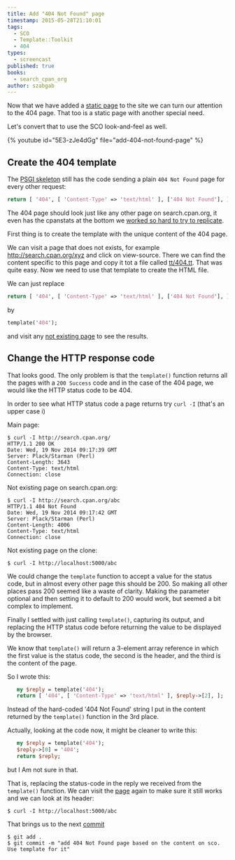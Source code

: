 ```yaml
---
title: Add "404 Not Found" page
timestamp: 2015-05-28T21:10:01
tags:
  - SCO
  - Template::Toolkit
  - 404
types:
  - screencast
published: true
books:
  - search_cpan_org
author: szabgab
---
```



Now that we have added a [static page](/add-another-static-page) to the site we can turn our attention
to the 404 page. That too is a static page with another special need.

Let's convert that to use the SCO look-and-feel as well.


{% youtube id="5E3-zJe4dGg" file="add-404-not-found-page" %}

## Create the 404 template

The [PSGI skeleton](/create-skeleton-psgi-application) still has the code sending a plain
`404 Not Found` page for every other request:

```perl
return [ '404', [ 'Content-Type' => 'text/html' ], ['404 Not Found'], ];
```

The 404 page should look just like any other page on search.cpan.org, it even has the cpanstats at the bottom
we [worked so hard to try to replicate](http://search.cpan.org/xyz).

First thing is to create the template with the unique content of the 404 page.

We can visit a page that does not exists, for example http://search.cpan.org/xyz and click on view-source.
There we can find the content specific to this page and copy it tot a file called
[tt/404.tt](https://github.com/szabgab/MetaCPAN-SCO/blob/e865a6c2fd04ac3edb5026180de2b567c73a4763/tt/404.tt).
That was quite easy. Now we need to use that template to create the HTML file.

We can just replace

```perl
return [ '404', [ 'Content-Type' => 'text/html' ], ['404 Not Found'], ];
```

by

```perl
template('404');
```

and visit any [not existing page](http://localhost:5000/abc) to see the results.


## Change the HTTP response code

That looks good. The only problem is that the `template()` function returns
all the pages with a `200 Success` code and in the case of the 404 page,
we would like the HTTP status code to be 404.

In order to see what HTTP status code a page returns try `curl -I` (that's an upper case i)

Main page:

```
$ curl -I http://search.cpan.org/
HTTP/1.1 200 OK
Date: Wed, 19 Nov 2014 09:17:39 GMT
Server: Plack/Starman (Perl)
Content-Length: 3643
Content-Type: text/html
Connection: close
```

Not existing page on search.cpan.org:

```
$ curl -I http://search.cpan.org/abc
HTTP/1.1 404 Not Found
Date: Wed, 19 Nov 2014 09:17:42 GMT
Server: Plack/Starman (Perl)
Content-Length: 4006
Content-Type: text/html
Connection: close
```


Not existing page on the clone:
```
$ curl -I http://localhost:5000/abc
```

We could change the `template` function to accept a value for the status code, but
in almost every other page this should be 200. So making all other places pass 200 seemed
like a waste of clarity. Making the parameter optional and then setting it to default to 200
would work, but seemed a bit complex to implement.

Finally I settled with just calling `template()`, capturing its output, and replacing the
HTTP status code before returning the value to be displayed by the browser.

We know that `template()` will return a 3-element array reference in which the first value is the
status code, the second is the header, and the third is the content of the page.

So I wrote this:

```perl
   my $reply = template('404');
   return [ '404', [ 'Content-Type' => 'text/html' ], $reply->[2], ];
```

Instead of the hard-coded '404 Not Found' string I put in the content returned by the
`template()` function in the 3rd place.

Actually, looking at the code now, it might be cleaner to write this:

```perl
   my $reply = template('404');
   $reply->[0] = '404';
   return $reply;
```

but I Am not sure in that.

That is, replacing the status-code in the reply we received from the `template()` function.
We can visit the [page](http://localhost:5000/abc) again to make sure it still works
and we can look at its header:

```
$ curl -I http://localhost:5000/abc
```


That brings us to the next [commit](https://github.com/szabgab/MetaCPAN-SCO/commit/e865a6c2fd04ac3edb5026180de2b567c73a4763)

```
$ git add .
$ git commit -m "add 404 Not Found page based on the content on sco. Use template for it"
```


